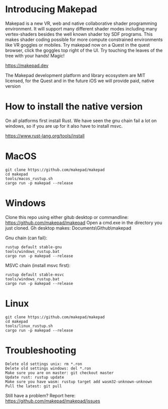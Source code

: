 # Introducing Makepad

Makepad is a new VR, web and native collaborative shader programming environment. 
It will support many different shader modes including many vertex-shaders 
besides the well known shader toy SDF programs. This makes shader coding possible
for more compute constrained environments like VR goggles or mobiles.
Try makepad now on a Quest in the quest browser, click the goggles top right of the UI. Try touching the leaves of the tree with your hands! Magic!

https://makepad.dev

The Makepad development platform and library ecosystem are MIT licensed,
for the Quest and in the future iOS we will provide paid, native version

# How to install the native version

On all platforms first install Rust. We have seen the gnu chain fail a lot on windows, so if you are up for it also have to install msvc.

https://www.rust-lang.org/tools/install

# MacOS

```
git clone https://github.com/makepad/makepad
cd makepad
tools/macos_rustup.sh
cargo run -p makepad --release
```

# Windows

Clone this repo using either gitub desktop or commandline: https://github.com/makepad/makepad
Open a cmd.exe in the directory you just cloned. Gh desktop makes: Documents\\Github\\makepad

Gnu chain (can fail):
```
rustup default stable-gnu
tools/windows_rustup.bat
cargo run -p makepad --release
```

MSVC chain (install msvc first):
```
rustup default stable-msvc
tools/windows_rustup.bat
cargo run -p makepad --release
```

# Linux
```
git clone https://github.com/makepad/makepad
cd makepad
tools/linux_rustup.sh
cargo run -p makepad --release
```

# Troubleshooting
```
Delete old settings unix: rm *.ron
Delete old settings windows: del *.ron
Make sure you are on master: git checkout master
Update rust: rustup update
Make sure you have wasm: rustup target add wasm32-unknown-unknown
Pull the latest: git pull
```

Still have a problem? Report here: https://github.com/makepad/makepad/issues
